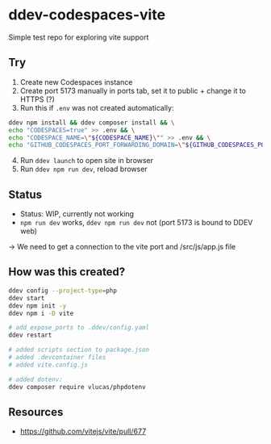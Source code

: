 # ddev-codespaces-vite
Simple test repo for exploring vite support

## Try

1. Create new Codespaces instance
1. Create port 5173 manually in ports tab, set it to public + change it to HTTPS (?)
1. Run this if `.env` was not created automatically:

```bash
ddev npm install && ddev composer install && \
echo "CODESPACES=true" >> .env && \
echo "CODESPACE_NAME=\"${CODESPACE_NAME}\"" >> .env && \
echo "GITHUB_CODESPACES_PORT_FORWARDING_DOMAIN=\"${GITHUB_CODESPACES_PORT_FORWARDING_DOMAIN}\"" >> .env 
```

4. Run `ddev launch` to open site in browser
5. Run `ddev npm run dev`, reload browser

## Status

- Status: WIP, currently not working
- `npm run dev` works, `ddev npm run dev` not (port 5173 is bound to DDEV web)

-> We need to get a connection to the vite port and /src/js/app.js file

## How was this created?

```bash
ddev config --project-type=php
ddev start
ddev npm init -y 
ddev npm i -D vite

# add expose_ports to .ddev/config.yaml 
ddev restart

# added scripts section to package.json
# added .devcontainer files
# added vite.config.js 

# added dotenv:
ddev composer require vlucas/phpdotenv
```

## Resources

- https://github.com/vitejs/vite/pull/677